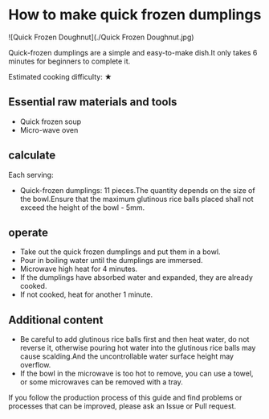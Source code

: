 # How to make quick frozen dumplings

![Quick Frozen Doughnut](./Quick Frozen Doughnut.jpg)

Quick-frozen dumplings are a simple and easy-to-make dish.It only takes 6 minutes for beginners to complete it.

Estimated cooking difficulty: ★

## Essential raw materials and tools

- Quick frozen soup
- Micro-wave oven

## calculate

Each serving:

- Quick-frozen dumplings: 11 pieces.The quantity depends on the size of the bowl.Ensure that the maximum glutinous rice balls placed shall not exceed the height of the bowl - 5mm.

## operate

- Take out the quick frozen dumplings and put them in a bowl.
- Pour in boiling water until the dumplings are immersed.
- Microwave high heat for 4 minutes.
- If the dumplings have absorbed water and expanded, they are already cooked.
- If not cooked, heat for another 1 minute.

## Additional content

- Be careful to add glutinous rice balls first and then heat water, do not reverse it, otherwise pouring hot water into the glutinous rice balls may cause scalding.And the uncontrollable water surface height may overflow.
- If the bowl in the microwave is too hot to remove, you can use a towel, or some microwaves can be removed with a tray.

If you follow the production process of this guide and find problems or processes that can be improved, please ask an Issue or Pull request.